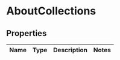 
# AboutCollections

## Properties
Name | Type | Description | Notes
------------ | ------------- | ------------- | -------------



